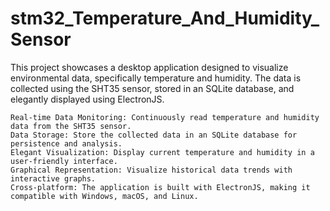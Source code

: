# stm32_Temperature_And_Humidity_Sensor
This project showcases a desktop application designed to visualize environmental data, specifically temperature and humidity. The data is collected using the SHT35 sensor, stored in an SQLite database, and elegantly displayed using ElectronJS.

    Real-time Data Monitoring: Continuously read temperature and humidity data from the SHT35 sensor.
    Data Storage: Store the collected data in an SQLite database for persistence and analysis.
    Elegant Visualization: Display current temperature and humidity in a user-friendly interface.
    Graphical Representation: Visualize historical data trends with interactive graphs.
    Cross-platform: The application is built with ElectronJS, making it compatible with Windows, macOS, and Linux.

